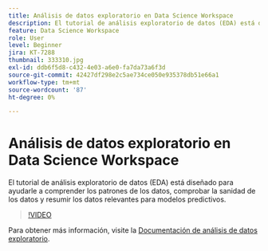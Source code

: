 ```yaml
---
title: Análisis de datos exploratorio en Data Science Workspace
description: El tutorial de análisis exploratorio de datos (EDA) está diseñado para ayudarle a descubrir patrones en los datos, comprobar la sanidad de los datos y resumir los datos relevantes para modelos predictivos.
feature: Data Science Workspace
role: User
level: Beginner
jira: KT-7288
thumbnail: 333310.jpg
exl-id: ddb6f5d8-c432-4e03-a6e0-fa7da73a6f3d
source-git-commit: 42427df298e2c5ae734ce050e935378db51e66a1
workflow-type: tm+mt
source-wordcount: '87'
ht-degree: 0%

---
```


# Análisis de datos exploratorio en Data Science Workspace

El tutorial de análisis exploratorio de datos (EDA) está diseñado para ayudarle a comprender los patrones de los datos, comprobar la sanidad de los datos y resumir los datos relevantes para modelos predictivos.

>[!VIDEO](https://video.tv.adobe.com/v/333310)

Para obtener más información, visite la [Documentación de análisis de datos exploratorio](https://experienceleague.adobe.com/docs/experience-platform/data-science-workspace/jupyterlab/eda-notebook.html?lang=en).
